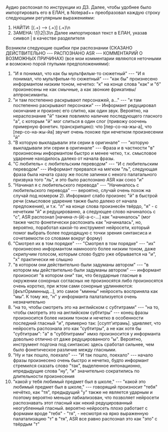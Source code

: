 Аудио распознал по инструкции из ДЗ. Далее, чтобы удобнее было импортировать его в ЕЛАН, в Notepad++ преобразовал каждую строку следующими регулярным выражениями:
1) НАЙТИ: \[(.+) --> (.+)\]  (.+)\n
2) ЗАМЕНА: \1|\2|\3\n
Далее импортировал текст в ЕЛАН, указав символ | в качестве разделителя

Возникли следующие ошибки при распознании (СКАЗАНО ДЕЙСТВИТЕЛЬНО --- РАСПОЗНАНО ASR --- КОММЕНТАРИЙ О ВОЗМОЖНЫХ ПРИЧИНАХ) (все мои комментарии являются неточными и возможно порой глупыми предположениями):
1) "И я понимал, что как бы мультфильм-то сюжетный" --- "И я понимал, что мультфильм-то сюжетный" 
--- "как бы" произнесено информантом низким тоном, нечетко: "к" на конце слова "как" и "б" произнесены не как смычные, а как звонкие фрикативы/аппроксиманты.
2) "и там постепенно раскрывают персонажей, а..." --- "и там постепенно раскрывают персонажи" 
--- Информант редуцировал окончание и произнес его слитно, как один звук. Вероятно, на нераспознание "й" также повлияло наличие последующего гласного "а", с которым "й" мог слиться в один слог (привожу ооочень примерную фонетич. транскрипцию): что [пер-со-на-жы-а], что [пер-со-на-жы-йа] звучит очень похоже при нечетком произнесении "й"
3) "В которую выкладывали эти серии в оригинале" --- "которую выкладывали эти серии в оригинале"
--- Фраза и в частности "в" произнесены информантом быстро и менее четко, т.к. смысловое ударение находилось далеко от начала фразы.
4) "С любитель=  с любительским переводом" --- "И с любительским переводом"
--- Информант прервался на мягком "ль", следующая фраза была начата сразу же после запинки с некого палатального призвука того "ль", и это было распознано ASR как союз "и"
5) "Начинал я с любительского перевода" --- "Начиналось с любительского перевода"
--- вероятно, случай очень похож на случай под номером 2). Информант слабо произнес "й" в быстрой речи (смысловое ударение также было далеко от начала предложения), и т.к. "л" на конце слова произнесён твёрдо, "я" - с нечетким "й" и редуцированно, а следующее слово начиналось с "с", ASR распознал [начина-л-(й)-а-с-...] как "начиналось" (мог также чисто фонетически распознать как "начиналась", но, вероятно, поработал какой-то инструмент нейросети, который помог выбрать более подходящую с точки зрения синтаксиса и сочетаемости со словами вокруг форму)
6) "Смотрел их в том порядке" --- "Смотрел в том порядке"
--- "их" произнесено информантом намнооого более низким тоном, даже скрипучим голосом, которым слово будто уже обрывается на "и", "х" практически не слышно
7) "в котором они действительно были задуманы автором" --- "в котором мы действительно были задуманы автором"
--- информант произносит "в котором они" так, что безударные гласные в окружении сонорных согласных не произносятся либо произносятся очень коротко, при жтом сами сонорные удлинняются: [фкътОрммнныд...], это самое "ммнны" нейросеть восприняла как "мы". К тому же, "н" у информанта палатализуется очень незначительно
8) "на то, чтобы смотреть это на английском с субтитрами" --- "на то, чтобы смотреть это на английском субтитры"
--- конец фразы произносится более низким тоном и нечетко в особенности последний гласный "и", примерно так: [ссупт'итрамь]. удивляет, что нейросеть распознала это как "субтитры", а не как хотя бы "субтитрам": "а" в "суббтитрами" имхо произносится у информанта довольно отлично от даже редуцированного "ы". Вероятно, инструмент подгона под синтаксис здесь сработал сильнее, чем было фонетическое различие между гласными.
9) "Ну и так пошло, поехало" --- "И так пошло, поехало"
--- начало фразы произнесено очень быстро и нечетко, будто информант стремился сказать слово "так", выделенное интонационно, ипредыдущие слова "ну", "и" значительно сократились по длительности произнесения
10) "какой у тебя любимый предмет был в школе," --- "какой это любимый предмет был в школе,"
--- говорящий произносит "тебя" нечётко, как "тя", предыдущий "у" также не является ударным и поэтому вероятно меньше лабиализован, что позволяет нейросети распознавать этот гласный как некий редуцированный неогубленный гласный. вероятно нейросеть плохо работает с формами вроде "тебя" - "тя", - несмотря на ярко выраженную палатализацию "т" в "тя", ASR все равно распознал это как "это" с твёрдым "т"
